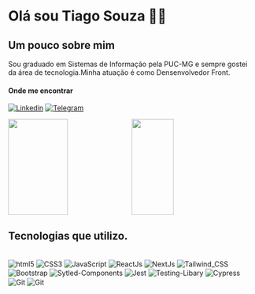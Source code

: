 # Olá sou Tiago Souza 👨‍💻

## Um pouco sobre mim

Sou graduado em Sistemas de Informação pela PUC-MG e sempre gostei da área de tecnologia.Minha atuação é como Densenvolvedor Front.

#### Onde me encontrar

[![Linkedin](https://img.shields.io/badge/LinkedIn-0077B5?style=for-the-badge&logo=linkedin&logoColor=white)](https://www.linkedin.com/in/tiagotsouza/)
[![Telegram](https://img.shields.io/badge/Telegram-2CA5E0?style=for-the-badge&logo=telegram&logoColor=white)](https://t.me/@TiagoETSouza)

<div style="display:inline_block">
<img align="center" width="49%" height="195px" src="https://github-readme-stats.vercel.app/api?username=tiagosansas&show_icons=true&theme=dark&hide_border=true&title_color=A29896&text_color=E2DFDF&icon_color=F11919">
<img align="center" width="41%" height="195px" src="https://github-readme-stats.vercel.app/api/top-langs/?username=tiagosouza&layout=compact&theme=transparent&hide_border=true&title_color=A29896&text_color=E2DFDF">
</div>

## Tecnologias que utilizo.

<div style="display:inline_block"><br/>
  <img align="center" alt="html5"src="https://img.shields.io/badge/HTML5-E34F26?style=for-the-badge&logo=html5&logoColor=white">
<img align="center" alt="CSS3"src="https://img.shields.io/badge/CSS3-1572B6?style=for-the-badge&logo=css3&logoColor=white">
<img align="center" alt="JavaScript"src="https://img.shields.io/badge/JavaScript-F7DF1E?style=for-the-badge&logo=javascript&logoColor=black">
<img align="center" alt="ReactJs"src="https://img.shields.io/badge/React-20232A?style=for-the-badge&logo=react&logoColor=61DAFB">
<img align="center" alt="NextJs"src="https://img.shields.io/badge/Next-black?style=for-the-badge&logo=next.js&logoColor=white)">
<img align="center" alt="Tailwind_CSS"src="https://img.shields.io/badge/Tailwind_CSS-38B2AC?style=for-the-badge&logo=tailwind-css&logoColor=white">
<img align="center" alt="Bootstrap"src="https://img.shields.io/badge/Bootstrap-563D7C?style=for-the-badge&logo=bootstrap&logoColor=white">
<img align="center" alt="Sytled-Components"src="https://img.shields.io/badge/styled--components-ED0EC1?style=for-the-badge&logo=styled-components&logoColor=white">
<img align="center" alt="Jest"src="https://img.shields.io/badge/-jest-%23C21325?style=for-the-badge&logo=jest&logoColor=white">
<img align="center" alt="Testing-Libary"src="https://img.shields.io/badge/-TestingLibrary-%23E33332?style=for-the-badge&logo=testing-library&logoColor=white">
<img align="center" alt="Cypress"src="https://img.shields.io/badge/-cypress-%23E5E5E5?style=for-the-badge&logo=cypress&logoColor=058a5e">
<img align="center" alt="Git"src="https://img.shields.io/badge/GIT-E44C30?style=for-the-badge&logo=git&logoColor=white">
<img align="center" alt="Git"src="https://img.shields.io/badge/github-%23121011.svg?style=for-the-badge&logo=github&logoColor=white">
<br/>
</div>




